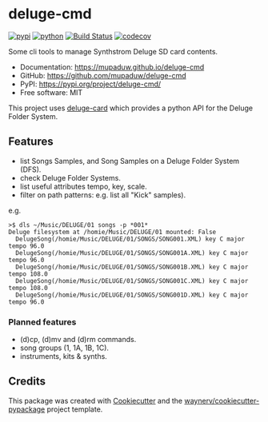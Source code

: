 # deluge-cmd

[![pypi](https://img.shields.io/pypi/v/deluge-cmd.svg)](https://pypi.org/project/deluge-cmd/)
[![python](https://img.shields.io/pypi/pyversions/deluge-cmd.svg)](https://pypi.org/project/deluge-cmd/)
[![Build Status](https://github.com/mupaduw/deluge-cmd/actions/workflows/dev.yml/badge.svg)](https://github.com/mupaduw/deluge-cmd/actions/workflows/dev.yml)
[![codecov](https://codecov.io/gh/mupaduw/deluge-cmd/branch/main/graphs/badge.svg)](https://codecov.io/github/mupaduw/deluge-cmd)


Some cli tools to manage Synthstrom Deluge SD card contents.

* Documentation: <https://mupaduw.github.io/deluge-cmd>
* GitHub: <https://github.com/mupaduw/deluge-cmd>
* PyPI: <https://pypi.org/project/deluge-cmd/>
* Free software: MIT

This project uses [deluge-card](https://github.com/mupaduw/deluge-card) which provides a python API for the Deluge Folder System.

## Features

- list Songs Samples, and Song Samples on a Deluge Folder System (DFS).
- check Deluge Folder Systems.
- list useful attributes tempo, key, scale.
- filter on path patterns: e.g. list all "Kick" samples).

e.g.

```
>$ dls ~/Music/DELUGE/01 songs -p *001*
Deluge filesystem at /homie/Music/DELUGE/01 mounted: False
  DelugeSong(/homie/Music/DELUGE/01/SONGS/SONG001.XML) key C major tempo 96.0
  DelugeSong(/homie/Music/DELUGE/01/SONGS/SONG001A.XML) key C major tempo 96.0
  DelugeSong(/homie/Music/DELUGE/01/SONGS/SONG001B.XML) key C major tempo 108.0
  DelugeSong(/homie/Music/DELUGE/01/SONGS/SONG001C.XML) key C major tempo 108.0
  DelugeSong(/homie/Music/DELUGE/01/SONGS/SONG001D.XML) key C major tempo 96.0
```

### Planned features
- (d)cp, (d)mv and (d)rm commands.
- song groups (1, 1A, 1B, 1C).
- instruments, kits & synths.

## Credits

This package was created with [Cookiecutter](https://github.com/audreyr/cookiecutter) and the [waynerv/cookiecutter-pypackage](https://github.com/waynerv/cookiecutter-pypackage) project template.
